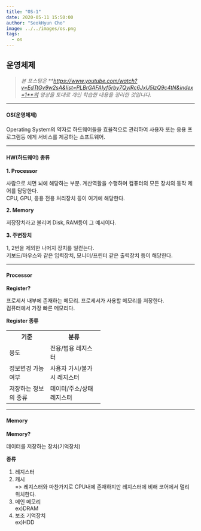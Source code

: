```yaml
---
title: "OS-1"
date: 2020-05-11 15:50:00
author: "SeokHyun Cho"
image: ../../images/os.png
tags:
  - os
---
```


## 운영체제

> _본 포스팅은 **https://www.youtube.com/watch?v=EdTtGv9w2sA&list=PLBrGAFAIyf5rby7QylRc6JxU5lzQ9c4tN&index=1**의 영상을 토대로 개인 학습한 내용을 정리한 것입니다._

---

#### OS(운영체제)

Operating System의 약자로 하드웨어들을 효율적으로 관리하여 사용자 또는 응용 프로그램등 에게 서비스를 제공하는 소프트웨어.

---

#### HW(하드웨어) 종류

**1. Processor**

사람으로 치면 뇌에 해당하는 부분. 계산역활을 수행하며 컴퓨터의 모든 장치의 동작 제어를 담당한다.<br>
CPU, GPU, 응용 전용 처리장치 등이 여기에 해당한다.

**2. Memory**

저장장치라고 불리며 Disk, RAM등이 그 예시이다.

**3. 주변장치**

1, 2번을 제외한 나머지 장치를 일컫는다.<br>
키보드/마우스와 같은 입력장치, 모니터/프린터 같은 출력장치 등이 해당한다.

---

#### Processor

**Register?**

프로세서 내부에 존재하는 메모리. 프로세서가 사용할 메모리를 저장한다.<br>
컴퓨터에서 가장 빠른 메모리다.

**Register 종류**

<table style= "width: 50%">
  <tr>
    <th>기준</th>
    <th>분류</th>
  </tr>
  <tr>
    <td>용도</td>
    <td>전용/범용 레지스터</td>
  </tr>
  <tr>
    <td>정보변경 가능여부</td>
    <td>사용자 가시/불가시 레지스터</td>
  </tr>
  <tr>
    <td>저장하는 정보의 종류</td>
    <td>데이터/주소/상태 레지스터</td>
  </tr>
</table>

---

#### Memory

**Memory?**

데이터를 저장하는 장치(기억장치)

**종류**

1. 레지스터
2. 캐시<br>
   => 레지스터와 마찬가지로 CPU내에 존재하지만 레지스터에 비해 코어에서 멀리 위치한다.
3. 메인 메모리<br>
   ex)DRAM
4. 보조 기억장치<br>
   ex)HDD
